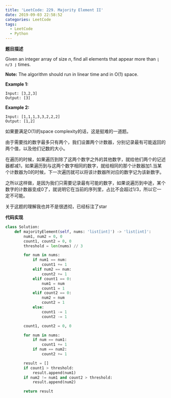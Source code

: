 ```yaml
---
title: 'LeetCode: 229. Majority Element II'
date: 2019-09-03 22:58:52
categories: LeetCode
tags:
  - LeetCode
  - Python
---
```


**题目描述**

Given an integer array of size *n*, find all elements that appear more than `⌊ n/3 ⌋` times.

**Note:** The algorithm should run in linear time and in O(1) space.

**Example 1:**

```
Input: [3,2,3]
Output: [3]
```

**Example 2:**

```
Input: [1,1,1,3,3,2,2,2]
Output: [1,2]
```

<!--more-->



如果要满足O(1)的space complexity的话，这是挺难的一道题。

由于需要找的数字最多只有两个，我们设置两个计数器，分别记录最有可能返回的两个值，以及他们记数的大小。

在遍历的时候，如果遍历到除了这两个数字之外的其他数字，就给他们两个的记述器都减1，如果遍历到与这两个数字相同的数字，就给相同的那个计数器加1.当某个计数器为0的时候，下一次遍历就可以将该计数器所对应的数字记为该新数字。

之所以这样做，是因为我们只需要记录最有可能的数字，如果说遍历到中途，某个数字的计数器变成0了，就说明它在当前的序列里，占比不会超过1/3，所以它一定不可能。

关于这题的理解我也并不是很透彻，已经标注了star

**代码实现**

```python
class Solution:
    def majorityElement(self, nums: 'list[int]') -> 'list[int]':
        num1, num2 = 0, 0
        count1, count2 = 0, 0
        threshold = len(nums) // 3

        for num in nums:
            if num1 == num:
                count1 += 1
            elif num2 == num:
                count2 += 1
            elif count1 == 0:
                num1 = num
                count1 = 1
            elif count2 == 0:
                num2 = num
                count2 = 1
            else:
                count1 -= 1
                count2 -= 1

        count1, count2 = 0, 0

        for num in nums:
            if num == num1:
                count1 += 1
            if num == num2:
                count2 += 1

        result = []
        if count1 > threshold:
            result.append(num1)
        if num2 != num1 and count2 > threshold:
            result.append(num2)

        return result
```

